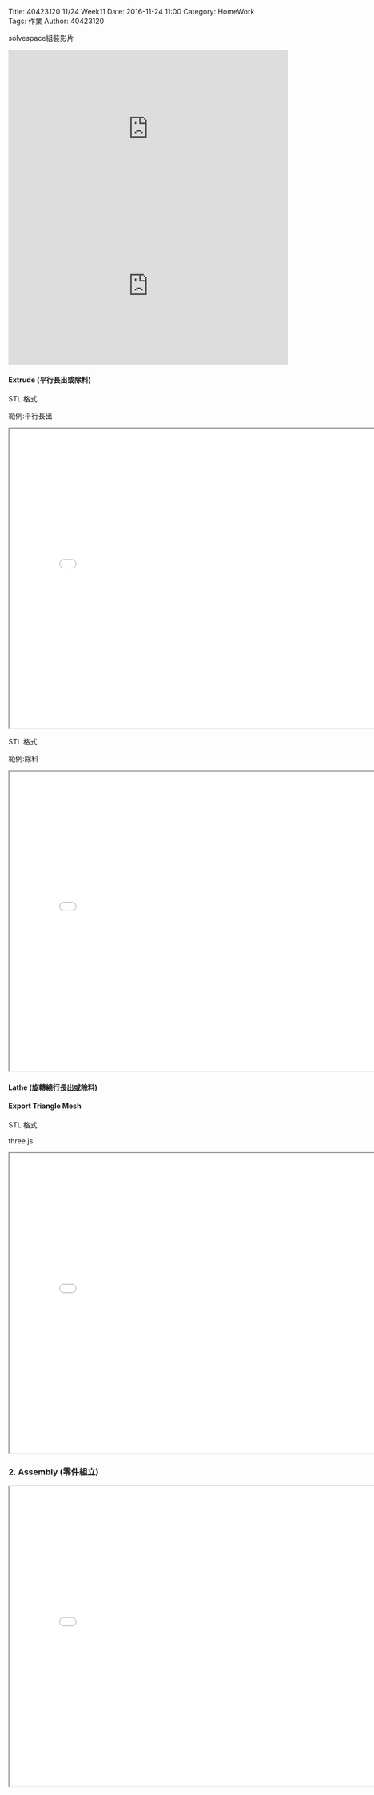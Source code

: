 Title: 40423120 11/24 Week11
Date: 2016-11-24 11:00
Category: HomeWork
Tags: 作業
Author: 40423120

<!-- PELICAN_END_SUMMARY -->
solvespace組裝影片
<iframe width="560" height="315" src="https://www.youtube.com/embed/6cGF3uIcaVA" frameborder="0" allowfullscreen></iframe>

<!-- PELICAN_END_SUMMARY -->

<iframe width="560" height="315" src="https://www.youtube.com/embed/w9NmniIoKIc" frameborder="0" allowfullscreen></iframe>

#### Extrude (平行長出或除料)
<p>STL 格式</p>
<p>範例:平行長出</p>
<iframe src="./../data/threejs/4042312011241.html" width="800" height="600"></iframe>
<p>STL 格式</p>
<p>範例:除料</p>
<iframe src="./../data/threejs/4042312011243.html" width="800" height="600"></iframe>

#### Lathe (旋轉繞行長出或除料)

#### Export Triangle Mesh

STL 格式

three.js

<iframe src="./../data/threejs/20161201.html" width="800" height="600"></iframe>

### 2. Assembly (零件組立)

<iframe src="./../data/threejs/404231201125.html" width="800" height="600"></iframe>
